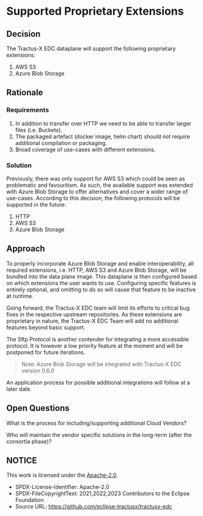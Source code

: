 # Supported Proprietary Extensions

## Decision

The Tractus-X EDC dataplane will support the following proprietary extensions:

1. AWS S3
2. Azure Blob Storage

## Rationale

### Requirements

1. In addition to transfer over HTTP we need to be able to transfer larger files (i.e. Buckets).
2. The packaged artefact (docker image, helm chart) should not require additional compilation or packaging.
3. Broad coverage of use-cases with different extensions.

### Solution

Previously, there was only support for AWS S3 which could be seen as problematic and favouritism.
As such, the available support was extended with Azure Blob Storage to offer alternatives and cover a wider range of use-cases.
According to this decision, the following protocols will be supported in the future:

1. HTTP
2. AWS S3
3. Azure Blob Storage

## Approach

To properly incorporate Azure Blob Storage and enable interoperability, all required extensions, i.e. HTTP, AWS S3 and Azure Blob Storage, will be bundled into the data plane image.
This dataplane is then configured based on which extensions the user wants to use.
Configuring specific features is entirely optional, and omitting to do so will cause that feature to be inactive at runtime.

Going forward, the Tractus-X EDC team will limit its efforts to critical bug fixes in the respective upstream repositories.
As these extensions are proprietary in nature, the Tractus-X EDC Team will add no additional features beyond basic support.

The Sftp Protocol is another contender for integrating a more accessible protocol.
It is however a low priority feature at the moment and will be postponed for future iterations.

> Note: Azure Blob Storage will be integrated with Tractus-X EDC version 0.6.0

An application process for possible additional integrations will follow at a later date.

## Open Questions

What is the process for including/supporting additional Cloud Vendors?

Who will maintain the vendor specific solutions in the long-term (after the consortia phase)?

## NOTICE

This work is licensed under the [Apache-2.0](https://www.apache.org/licenses/LICENSE-2.0).

- SPDX-License-Identifier: Apache-2.0
- SPDX-FileCopyrightText: 2021,2022,2023 Contributors to the Eclipse Foundation
- Source URL: <https://github.com/eclipse-tractusx/tractusx-edc>
